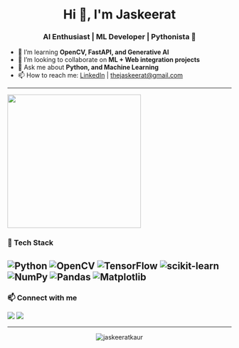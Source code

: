 

<!--
**JaskeeratK/JaskeeratK** is a ✨ _special_ ✨ repository because its `README.md` (this file) appears on your GitHub profile.

Here are some ideas to get you started:

- 🔭 I’m currently working on ...
- 🌱 I’m currently learning ...
- 👯 I’m looking to collaborate on ...
- 🤔 I’m looking for help with ...
- 💬 Ask me about ...
- 📫 How to reach me: ...
- 😄 Pronouns: ...
- ⚡ Fun fact: ...
-->
<h1 align="center">Hi 👋, I'm Jaskeerat </h1>
<h3 align="center">AI Enthusiast | ML Developer | Pythonista 🐍</h3>


- 🌱 I’m learning **OpenCV, FastAPI, and Generative AI**
- 👯 I’m looking to collaborate on **ML + Web integration projects**
- 💬 Ask me about **Python, and Machine Learning**
- 📫 How to reach me: [LinkedIn](https://www.linkedin.com/in/jaskeerat-kaur-b2227b320) | thejaskeerat@gmail.com

---
<img src="https://media.giphy.com/media/qgQUggAC3Pfv687qPC/giphy.gif" width="300"/>


### 🧰 Tech Stack
![Python](https://img.shields.io/badge/Python-3670A0?style=for-the-badge&logo=python&logoColor=ffdd54)
![OpenCV](https://img.shields.io/badge/OpenCV-5C3EE8?style=for-the-badge&logo=opencv&logoColor=white)
![TensorFlow](https://img.shields.io/badge/TensorFlow-FF6F00?style=for-the-badge&logo=tensorflow&logoColor=white)
![scikit-learn](https://img.shields.io/badge/scikit--learn-F7931E?style=for-the-badge&logo=scikit-learn&logoColor=white)
![NumPy](https://img.shields.io/badge/NumPy-013243?style=for-the-badge&logo=numpy&logoColor=white)
![Pandas](https://img.shields.io/badge/Pandas-150458?style=for-the-badge&logo=pandas&logoColor=white)
![Matplotlib](https://img.shields.io/badge/Matplotlib-11557C?style=for-the-badge&logo=matplotlib&logoColor=white)
---


### 📫 Connect with me
<p>
  <a href="https://linkedin.com/in/jaskeerat-kaur-b2227b320"><img src="https://img.shields.io/badge/LinkedIn-blue?style=flat&logo=linkedin" /></a>
  <a href="thejaskeerat@gmail.com"><img src="https://img.shields.io/badge/Gmail-red?style=flat&logo=gmail&logoColor=white" /></a>
</p>

---

<p align="center">
  <img src="https://komarev.com/ghpvc/?username=jaskeeratkaur&label=Profile%20views&color=0e75b6&style=flat" alt="jaskeeratkaur" />
</p>
